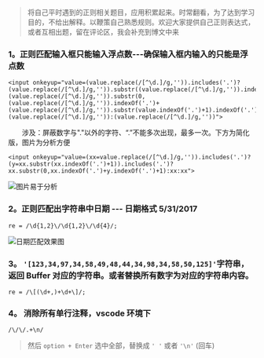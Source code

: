 > 将自己平时遇到的正则相关题目，应用积累起来。时常翻看，为了达到学习目的，不给出解释。以鞭策自己熟悉规则。欢迎大家提供自己正则表达式，或者互相出题，留在评论区，我会补充到博文中来

### 1。正则匹配输入框只能输入浮点数---确保输入框内输入的只能是浮点数


```
<input onkeyup="value=(value.replace(/[^\d.]/g,'')).includes('.')?(value.replace(/[^\d.]/g,'')).substr((value.replace(/[^\d.]/g,'')).indexOf('.')+1).includes('.')?(value.replace(/[^\d.]/g,'')).substr(0,(value.replace(/[^\d.]/g,'')).indexOf('.')+(value.replace(/[^\d.]/g,'')).substr(value.indexOf('.')+1).indexOf('.')+1):(value.replace(/[^\d.]/g,'')):(value.replace(/[^\d.]/g,''))">
```
&emsp;&emsp;涉及：屏蔽数字与"."以外的字符、“.”不能多次出现，最多一次。下方为简化版，图片为分析方便

```
<input onkeyup="value=(xx=value.replace(/[^\d.]/g,'')).includes('.')?(y=xx.substr(xx.indexOf('.')+1)).includes('.')?xx.substr(0,xx.indexOf('.')+y.indexOf('.')+1):xx:xx">

```
![图片易于分析](http://img.blog.csdn.net/20170529085058687?watermark/2/text/aHR0cDovL2Jsb2cuY3Nkbi5uZXQvY0NoZW5MaWFuZw==/font/5a6L5L2T/fontsize/400/fill/I0JBQkFCMA==/dissolve/70/gravity/SouthEast)

### 2。正则匹配出字符串中日期 --- 日期格式  5/31/2017

```
re = /\d{1,2}\/\d{1,2}\/\d{4}/;
```
![日期匹配效果图](http://img.blog.csdn.net/20170531171036846?watermark/2/text/aHR0cDovL2Jsb2cuY3Nkbi5uZXQvY0NoZW5MaWFuZw==/font/5a6L5L2T/fontsize/400/fill/I0JBQkFCMA==/dissolve/70/gravity/SouthEast)

### 3。 `'[123,34,97,34,58,49,48,44,34,98,34,58,50,125]'`字符串，返回 Buffer 对应的字符串。或者替换所有数字为对应的字符串内容。
```
re = /\[(\d+,)+\d+\]/;
```

### 4。 消除所有单行注释，vscode 环境下
```
/\/\/.+\n/
```
> 然后 `option + Enter` 选中全部，替换成 `' '` 或者 `'\n'` (回车)
